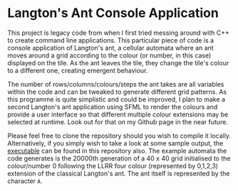 # Langton's Ant Console Application

This project is legacy code from when I first tried messing around with C++ to create command line applications. 
This particular piece of code is a console application of Langton's ant, a cellular automata where an ant moves around a grid according to the colour (or number, in this case) displayed on the tile.
As the ant leaves the tile, they change the tile's colour to a different one, creating emergent behaviour.

The number of rows/columns/colours/steps the ant takes are all variables within the code and can be tweaked to generate different grid patterns. 
As this programme is quite simplistic and could be improved, I plan to make a second Langton's ant application using SFML to render the colours and provide a user interface so that different multiple colour extensions may be selected at runtime. 
Look out for that on my Github page in the near future.

Please feel free to clone the repository should you wish to compile it locally. Alternatively, if you simply wish to take a look at some sample output, the [executable](https://github.com/LewisN3142/Langton-Ant-Console/tree/main/x64/Debug) can be found in this repository also. The example automata the code generates is the 20000th generation of a 40 x 40 grid initialised to the colour/number 0 following the LLRR four colour (represented by 0,1,2,3) extension of the classical Langton's ant. The ant itself is represented by the character ``A``.

